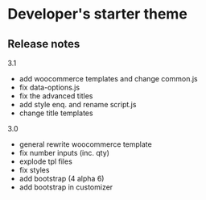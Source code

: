 # Developer's starter theme #

## Release notes ##

3.1
- add woocommerce templates and change common.js
- fix data-options.js 
- fix the advanced titles
- add style enq. and rename script.js
- change title templates

3.0
- general rewrite woocommerce template
- fix number inputs (inc. qty)
- explode tpl files
- fix styles
- add bootstrap (4 alpha 6)
- add bootstrap in customizer